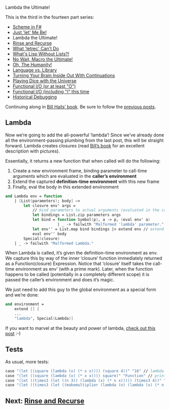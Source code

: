 Lambda the Ultimate!

This is the third in the fourteen part series:

* [Scheme in F#](intro.md)
* [Just 'let' Me Be!](let.md)
* Lambda the Ultimate!
* [Rinse and Recurse](recurse.md)
* [What 'letrec' Can't Do](letstar.md)
* [What's Lisp Without Lists?!](lists.md)
* [No Wait, Macro the Ultimate!](macros.md)
* [Oh, The Humanity!](mutation.md)
* [Language vs. Library](library.md)
* [Turning Your Brain Inside Out With Continuations](continuations.md)
* [Playing Dice with the Universe](amb.md)
* [Functional I/O (or at least "O")](functional_o.md)
* [Functional I/O (including "I" this time](functinal_i.md)
* [Historical Debugging](debugging.md)

Continuing along in [Bill Hails’ book](http://billhails.net/Book/v2.html). Be sure to follow the [previous posts](let.md).

## Lambda

Now we’re going to add the all-powerful ‘lambda’! Since we’ve already done all the environment-passing plumbing from the last post, this will be straight forward. Lambda creates closures (read [Bill’s book](http://billhails.net/Book/v2.html) for an excellent description with pictures).

Essentially, it returns a new function that when called will do the following:

1. Create a new environment frame, binding parameter to call-time arguments which are evaluated in the **caller’s environment**
2. Extend the captured **definition-time environment** with this new frame
3. Finally, eval the body in this extended environment

``` fsharp
and Lambda env = function 
    | [List(parameters); body] –> 
        let closure env' args = 
            // bind parameters to actual arguments (evaluated in the caller's environment) 
            let bindings = List.zip parameters args 
            let bind = function Symbol(p), a -> p, (eval env' a)
                       | _ -> failwith "Malformed 'lambda' parameter." 
            let env'' = List.map bind bindings |> extend env // extend the captured env 
            eval env'' body 
        Special(closure) 
    | _ -> failwith "Malformed Lambda."
```

When Lambda is called, it’s given the definition-time environment as env. We capture this by way of the inner ‘closure’ function immediately returned as a Function(closure) Expression. Notice that ‘closure’ itself takes the call-time environment as env’ (with a prime mark). Later, when the function happens to be called (potentially in a completely different scope) it is passed the caller’s environment and does it’s magic.

We just need to add this guy to the global environment as a special form and we’re done:

``` fsharp
and environment = 
    extend [] [ 
    ...
    "lambda", Special(Lambda)]
```

If you want to marvel at the beauty and power of lambda, [check out this post](http://blogs.msdn.com/ashleyf/archive/2008/12/03/the-lambda-calculus.aspx) :-)

## Tests

As usual, more tests:

``` fsharp
case "(let ((square (lambda (x) (* x x)))) (square 4))" "16" // lambda 
case "(let ((square (lambda (x) (* x x)))) square)" "Function" // print lambda 
case "(let ((times3 (let ((n 3)) (lambda (x) (* n x))))) (times3 4))" "12" // closure 
case "(let ((times3 (let ((makemultiplier (lambda (n) (lambda (x) (* n x))))) (makemultiplier 3)))) (times3 5))" "15" // higher order functions
```

## Next: [Rinse and Recurse](recurse.md)
